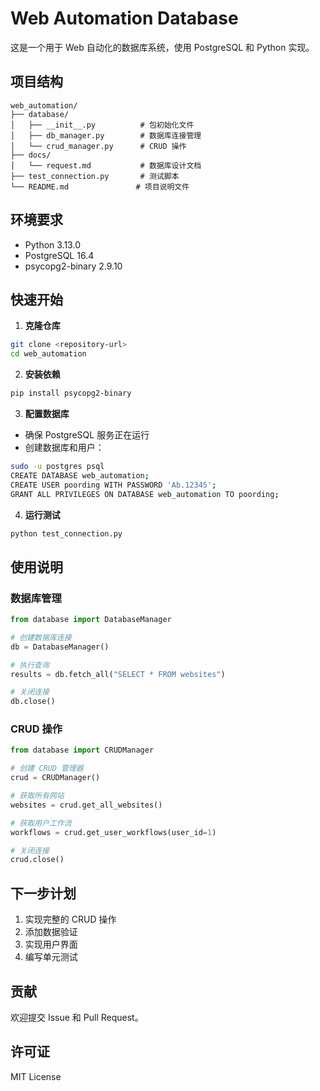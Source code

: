 # Web Automation Database

这是一个用于 Web 自动化的数据库系统，使用 PostgreSQL 和 Python 实现。

## 项目结构
```
web_automation/
├── database/
│   ├── __init__.py          # 包初始化文件
│   ├── db_manager.py        # 数据库连接管理
│   └── crud_manager.py      # CRUD 操作
├── docs/
│   └── request.md           # 数据库设计文档
├── test_connection.py       # 测试脚本
└── README.md               # 项目说明文件
```

## 环境要求
- Python 3.13.0
- PostgreSQL 16.4
- psycopg2-binary 2.9.10

## 快速开始

1. **克隆仓库**
```bash
git clone <repository-url>
cd web_automation
```

2. **安装依赖**
```bash
pip install psycopg2-binary
```

3. **配置数据库**
- 确保 PostgreSQL 服务正在运行
- 创建数据库和用户：
```bash
sudo -u postgres psql
CREATE DATABASE web_automation;
CREATE USER poording WITH PASSWORD 'Ab.12345';
GRANT ALL PRIVILEGES ON DATABASE web_automation TO poording;
```

4. **运行测试**
```bash
python test_connection.py
```

## 使用说明

### 数据库管理
```python
from database import DatabaseManager

# 创建数据库连接
db = DatabaseManager()

# 执行查询
results = db.fetch_all("SELECT * FROM websites")

# 关闭连接
db.close()
```

### CRUD 操作
```python
from database import CRUDManager

# 创建 CRUD 管理器
crud = CRUDManager()

# 获取所有网站
websites = crud.get_all_websites()

# 获取用户工作流
workflows = crud.get_user_workflows(user_id=1)

# 关闭连接
crud.close()
```

## 下一步计划
1. 实现完整的 CRUD 操作
2. 添加数据验证
3. 实现用户界面
4. 编写单元测试

## 贡献
欢迎提交 Issue 和 Pull Request。

## 许可证
MIT License
